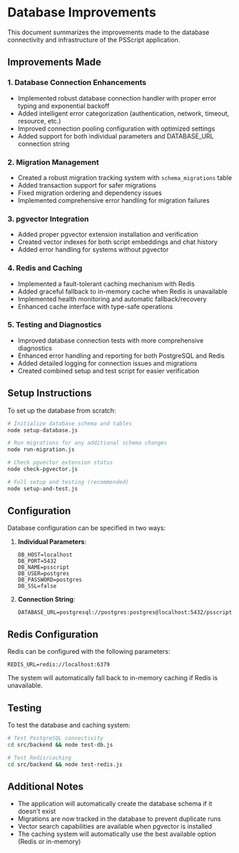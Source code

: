 # Database Improvements

This document summarizes the improvements made to the database connectivity and infrastructure of the PSScript application.

## Improvements Made

### 1. Database Connection Enhancements
- Implemented robust database connection handler with proper error typing and exponential backoff
- Added intelligent error categorization (authentication, network, timeout, resource, etc.)
- Improved connection pooling configuration with optimized settings
- Added support for both individual parameters and DATABASE_URL connection string

### 2. Migration Management
- Created a robust migration tracking system with `schema_migrations` table
- Added transaction support for safer migrations
- Fixed migration ordering and dependency issues
- Implemented comprehensive error handling for migration failures

### 3. pgvector Integration
- Added proper pgvector extension installation and verification
- Created vector indexes for both script embeddings and chat history
- Added error handling for systems without pgvector

### 4. Redis and Caching
- Implemented a fault-tolerant caching mechanism with Redis
- Added graceful fallback to in-memory cache when Redis is unavailable
- Implemented health monitoring and automatic fallback/recovery
- Enhanced cache interface with type-safe operations

### 5. Testing and Diagnostics
- Improved database connection tests with more comprehensive diagnostics
- Enhanced error handling and reporting for both PostgreSQL and Redis
- Added detailed logging for connection issues and migrations
- Created combined setup and test script for easier verification

## Setup Instructions

To set up the database from scratch:

```bash
# Initialize database schema and tables
node setup-database.js

# Run migrations for any additional schema changes
node run-migration.js

# Check pgvector extension status
node check-pgvector.js

# Full setup and testing (recommended)
node setup-and-test.js
```

## Configuration

Database configuration can be specified in two ways:

1. **Individual Parameters**:
   ```
   DB_HOST=localhost
   DB_PORT=5432
   DB_NAME=psscript
   DB_USER=postgres
   DB_PASSWORD=postgres
   DB_SSL=false
   ```

2. **Connection String**:
   ```
   DATABASE_URL=postgresql://postgres:postgres@localhost:5432/psscript
   ```

## Redis Configuration

Redis can be configured with the following parameters:

```
REDIS_URL=redis://localhost:6379
```

The system will automatically fall back to in-memory caching if Redis is unavailable.

## Testing

To test the database and caching system:

```bash
# Test PostgreSQL connectivity
cd src/backend && node test-db.js

# Test Redis/caching
cd src/backend && node test-redis.js
```

## Additional Notes

- The application will automatically create the database schema if it doesn't exist
- Migrations are now tracked in the database to prevent duplicate runs
- Vector search capabilities are available when pgvector is installed
- The caching system will automatically use the best available option (Redis or in-memory)
